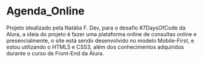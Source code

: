 # Agenda_Online
Projeto idealizado pela Natália F. Dev, para o desafio  #7DaysOfCode da Alura, a ideia do projeto é fazer uma plataforma online de consultas online e presencialmente, o site está sendo desenvolvido no modelo Mobile-First, e estou utilizando o HTML5 e CSS3, além dos conhecimentos adquiridos durante o curso de Front-End da Alura.

